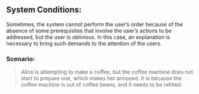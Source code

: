 ## System Conditions:
Sometimes, the system cannot perform the user’s order because of the absence of some prerequisites that involve the user’s actions to be addressed, but the user is oblivious. In this case, an explanation is necessary to bring such demands to the attention of the users.

### Scenario: 
> Alice is attempting to make a coffee, but the coffee machine does not start to prepare one, which makes her annoyed. It is because the coffee machine is out of coffee beans, and it needs to be refilled.
